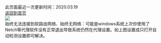 此页面最近一次更新时间：2020.03.19               
[返回到首页](https://passwallopenwrt.github.io/website/)                 
[![](https://pic.downk.cc/item/5e6a2150e83c3a1e3a13a65a.jpg)](https://pic.downk.cc/item/5e6a2150e83c3a1e3a13a65a.jpg)        
始终无法连接到软路由网络、始终无网络：可能是windows系统上次你使用了Netch等代理软件没有正常退出导致系统仍然在代理设置。如上图设置成只打开自动检测设置即可解决。

